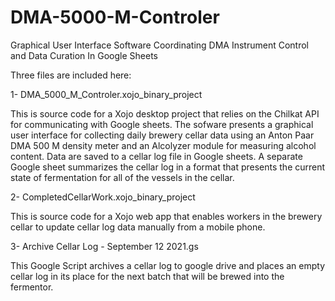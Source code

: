 # DMA-5000-M-Controler
Graphical User Interface Software Coordinating DMA Instrument Control and Data Curation In Google Sheets

Three files are included here:

1- DMA_5000_M_Controler.xojo_binary_project

This is source code for a Xojo desktop project that relies on the Chilkat API for communicating with Google sheets.  The sofware presents a graphical user interface for collecting daily brewery cellar data using an Anton Paar DMA 500 M density meter and an Alcolyzer module for measuring alcohol content.  Data are saved to a cellar log file in Google sheets. A separate Google sheet summarizes the cellar log in a format that presents the current state of fermentation for all of the vessels in the cellar.


2- CompletedCellarWork.xojo_binary_project

This is source code for a Xojo web app that enables workers in the brewery cellar to update cellar log data manually from a mobile phone.


3- Archive Cellar Log - September 12 2021.gs

This Google Script archives a cellar log to google drive and places an empty cellar log in its place for the next batch that will be brewed into the fermentor.
